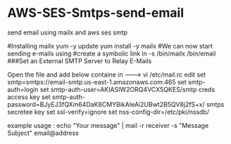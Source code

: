 # AWS-SES-Smtps-send-email
send email using mailx and aws ses smtp

#Installing mailx
  yum -y update
  yum install -y mailx
#We can now start sending e-mails using
#create a symbolic link
  ln -s /bin/mailx /bin/email
###Set an External SMTP Server to Relay E-Mails

Open the file and add below containe in --->  vi /etc/mail.rc
  edit
  set smtp=smtps://email-smtp.us-east-1.amazonaws.com:465
  set smtp-auth=login
  set smtp-auth-user=AKIASIW2ORQ4VCX5QKES/smtp creds access key
  set smtp-auth-password=BJyEJ3fQXm64DaK8CMYBikAIeAi2UBwt2B5QV8j2fS+x/ smtps secretee key
  set ssl-verify=ignore
  set nss-config-dir=/etc/pki/nssdb/

example usage :
echo "Your message" | mail -r receiver -s "Message Subject" email@address

